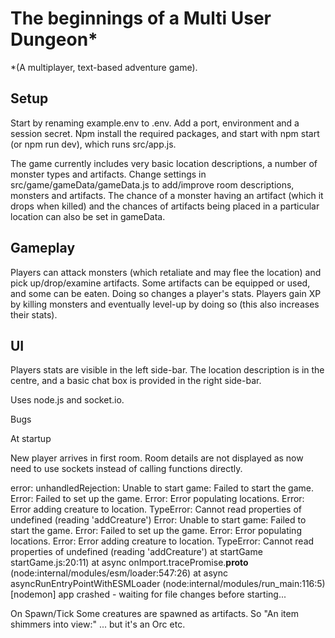 # The beginnings of a Multi User Dungeon\*

\*(A multiplayer, text-based adventure game).

## Setup

Start by renaming example.env to .env. Add a port, environment and a session secret. Npm install the required packages, and start with npm start (or npm run dev), which runs src/app.js.

The game currently includes very basic location descriptions, a number of monster types and artifacts.
Change settings in src/game/gameData/gameData.js to add/improve room descriptions, monsters and artifacts. The chance of a monster having an artifact (which it drops when killed) and the chances of artifacts being placed in a particular location can also be set in gameData.

## Gameplay

Players can attack monsters (which retaliate and may flee the location) and pick up/drop/examine artifacts. Some artifacts can be equipped or used, and some can be eaten. Doing so changes a player's stats. Players gain XP by killing monsters and eventually level-up by doing so (this also increases their stats).

## UI

Players stats are visible in the left side-bar. The location description is in the centre, and a basic chat box is provided in the right side-bar.

Uses node.js and socket.io.

Bugs

At startup

New player arrives in first room. Room details are not displayed as now need to use sockets instead of calling functions directly.

error: unhandledRejection: Unable to start game: Failed to start the game. Error: Failed to set up the game. Error: Error populating locations. Error: Error adding creature to location. TypeError: Cannot read properties of undefined (reading 'addCreature')
Error: Unable to start game: Failed to start the game. Error: Failed to set up the game. Error: Error populating locations. Error: Error adding creature to location. TypeError: Cannot read properties of undefined (reading 'addCreature')
at startGame startGame.js:20:11)
at async onImport.tracePromise.**proto** (node:internal/modules/esm/loader:547:26)
at async asyncRunEntryPointWithESMLoader (node:internal/modules/run_main:116:5)
[nodemon] app crashed - waiting for file changes before starting...

On Spawn/Tick
Some creatures are spawned as artifacts. So "An item shimmers into view:" ... but it's an Orc etc.

